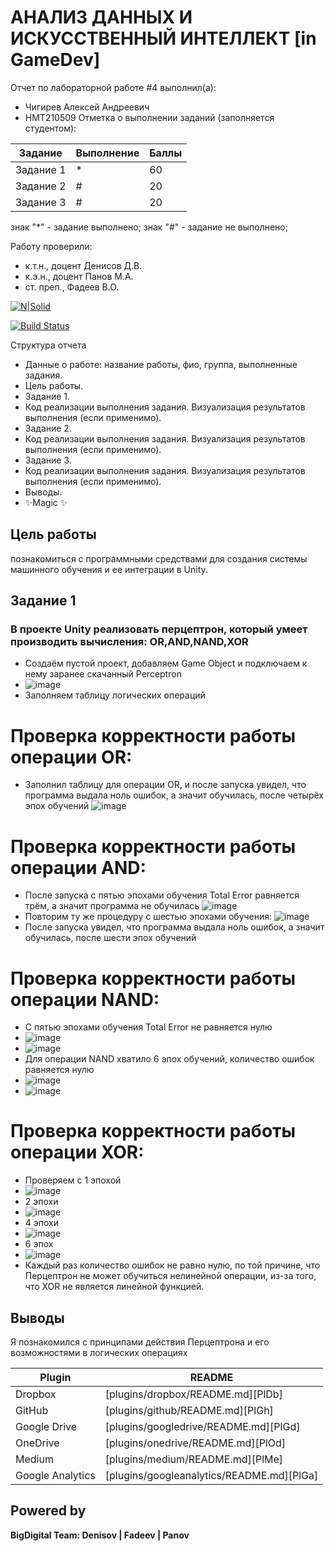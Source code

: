 # АНАЛИЗ ДАННЫХ И ИСКУССТВЕННЫЙ ИНТЕЛЛЕКТ [in GameDev]
Отчет по лабораторной работе #4 выполнил(а):
- Чигирев Алексей Андреевич		
- НМТ210509
Отметка о выполнении заданий (заполняется студентом):

| Задание | Выполнение | Баллы |
| ------ | ------ | ------ |
| Задание 1 | * | 60 |
| Задание 2 | # | 20 |
| Задание 3 | # | 20 |

знак "*" - задание выполнено; знак "#" - задание не выполнено;

Работу проверили:
- к.т.н., доцент Денисов Д.В.
- к.э.н., доцент Панов М.А.
- ст. преп., Фадеев В.О.

[![N|Solid](https://cldup.com/dTxpPi9lDf.thumb.png)](https://nodesource.com/products/nsolid)

[![Build Status](https://travis-ci.org/joemccann/dillinger.svg?branch=master)](https://travis-ci.org/joemccann/dillinger)

Структура отчета

- Данные о работе: название работы, фио, группа, выполненные задания.
- Цель работы.
- Задание 1.
- Код реализации выполнения задания. Визуализация результатов выполнения (если применимо).
- Задание 2.
- Код реализации выполнения задания. Визуализация результатов выполнения (если применимо).
- Задание 3.
- Код реализации выполнения задания. Визуализация результатов выполнения (если применимо).
- Выводы.
- ✨Magic ✨

## Цель работы
познакомиться с программными средствами для создания системы машинного обучения и ее интеграции в Unity.

## Задание 1
### В проекте Unity реализовать перцептрон, который умеет производить вычисления: OR,AND,NAND,XOR
- Создаём пустой проект, добавляем Game Object и подключаем к нему заранее скачанный Perceptron
- ![image](https://user-images.githubusercontent.com/114508818/205078294-f9ad7e8e-d141-4f99-8e2f-dc45910e5d7e.png)
- Заполняем таблицу логических операций 
 # Проверка корректности работы операции OR:
- Заполнил таблицу для операции OR, и после запуска увидел, что программа выдала ноль ошибок, а значит обучилась, после четырёх эпох обучений
![image](https://user-images.githubusercontent.com/114508818/205081945-5b9bcb6f-eee8-470d-bd6a-195176483d65.png)
 # Проверка корректности работы операции AND:
 - После запуска с пятью эпохами обучения Total Error равняется трём, а значит программа не обучилась
  ![image](https://user-images.githubusercontent.com/114508818/205089164-09d4b470-ab7e-4c67-861c-9a39f9bbae42.png)
  - Повторим ту же процедуру с шестью эпохами обучения:
 ![image](https://user-images.githubusercontent.com/114508818/205088469-95bdb8af-4231-4ac8-987b-66b74e4688bf.png)
 - После запуска увидел, что программа выдала ноль ошибок, а значит обучилась, после шести эпох обучений
 # Проверка корректности работы операции NAND:
 - С пятью эпохами обучения Total Error не равняется нулю 
 - ![image](https://user-images.githubusercontent.com/114508818/205094356-865e768e-a79b-48d6-a63a-e181b6692cf9.png)
 - ![image](https://user-images.githubusercontent.com/114508818/205094038-f468d868-627f-4b4d-a2e8-67e427eeab54.png)
 - Для операции NAND хватило 6 эпох обучений, количество ошибок равняется нулю
 - ![image](https://user-images.githubusercontent.com/114508818/205094617-b0c84f00-4890-49b7-bb6b-75feb80c770e.png)
 - ![image](https://user-images.githubusercontent.com/114508818/205094670-1bede26d-e35b-47c4-b6f0-075ea2f0619a.png) 


 # Проверка корректности работы операции XOR: 
- Проверяем с 1 эпохой
- ![image](https://user-images.githubusercontent.com/114508818/205095688-fbff9f7c-eeae-4015-9a8f-e3104f7d19c1.png)
- 2 эпохи
- ![image](https://user-images.githubusercontent.com/114508818/205095862-bdad6d24-d949-4872-acb9-43e38492d3c3.png)
- 4 эпохи
- ![image](https://user-images.githubusercontent.com/114508818/205096147-abc73c96-ba94-4489-ac61-11d21735d138.png)
- 6 эпох
- ![image](https://user-images.githubusercontent.com/114508818/205096492-a8891af7-f339-4eac-8faf-084000d71ada.png)
- Каждый раз количество ошибок не равно нулю, по той причине, что Перцептрон не может обучиться нелинейной операции, из-за того, что XOR не является линейной функцией.
## Выводы

 Я познакомился с принципами действия Перцептрона и его возможностями в логических операциях

| Plugin | README |
| ------ | ------ |
| Dropbox | [plugins/dropbox/README.md][PlDb] |
| GitHub | [plugins/github/README.md][PlGh] |
| Google Drive | [plugins/googledrive/README.md][PlGd] |
| OneDrive | [plugins/onedrive/README.md][PlOd] |
| Medium | [plugins/medium/README.md][PlMe] |
| Google Analytics | [plugins/googleanalytics/README.md][PlGa] |

## Powered by

**BigDigital Team: Denisov | Fadeev | Panov**
